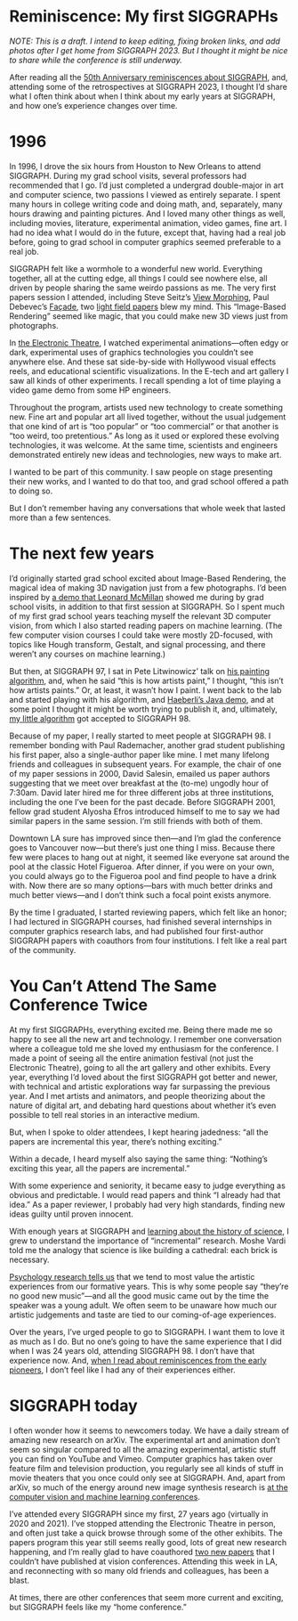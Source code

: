 # Reminiscence: My first SIGGRAPHs

_NOTE: This is a draft. I intend to keep editing, fixing broken links, and add photos after I get home from SIGGRAPH 2023. But I thought it might be nice to share while the conference is still underway._


After reading all the [50th Anniversary reminiscences about SIGGRAPH](https://dx.doi.org/10.1109/MCG.2023.3266086), and, attending some of the retrospectives at SIGGRAPH 2023, I thought I’d share what I often think about when I think about my early years at SIGGRAPH, and how one’s experience changes over time.

# 1996

In 1996, I drove the six hours from Houston to New Orleans to attend SIGGRAPH. During my grad school visits, several professors had recommended that I go. I’d just completed a undergrad double-major in art and computer science, two passions I viewed as entirely separate. I spent many hours in college writing code and doing math, and, separately, many hours drawing and painting pictures. And I loved many other things as well, including movies, literature, experimental animation, video games, fine art. I had no idea what I would do in the future, except that, having had a real job before, going to grad school in computer graphics seemed preferable to a real job.

SIGGRAPH felt like a wormhole to a wonderful new world. Everything together, all at the cutting edge, all things I could see nowhere else, all driven by people sharing the same weirdo passions as me. The very first papers session I attended, including Steve Seitz’s [View Morphing](https://homes.cs.washington.edu/~seitz/vmorph/vmorph.htm), Paul Debevec’s [Façade](https://www.pauldebevec.com/Research/), two [light field papers](https://graphics.stanford.edu/papers/light/) blew my mind. This “Image-Based Rendering” seemed like magic, that you could make new 3D views just from photographs. 

In [the Electronic Theatre](https://history.siggraph.org/conference/siggraph-1996-23rd-annual-conference-on-computer-graphics-and-interactive-techniques/), I watched experimental animations—often edgy or dark, experimental uses of graphics technologies you couldn’t see anywhere else. And these sat side-by-side with Hollywood visual effects reels, and educational scientific visualizations. In the E-tech and art gallery I saw all kinds of other experiments. I recall spending a lot of time playing a video game demo from some HP engineers.

Throughout the program, artists used new technology to create something new. Fine art and popular art all lived together, without the usual judgement that one kind of art is “too popular” or “too commercial” or that another is “too weird, too pretentious.” As long as it used or explored these evolving technologies, it was welcome. At the same time, scientists and engineers demonstrated entirely new ideas and technologies, new ways to make art.

I wanted to be part of this community. I saw people on stage presenting their new works, and I wanted to do that too, and grad school offered a path to doing so.

But I don’t remember having any conversations that whole week that lasted more than a few sentences.


# The next few years

I’d originally started grad school excited about Image-Based Rendering, the magical idea of making 3D navigation just from a few photographs. I’d been inspired by [a demo that Leonard McMillan]() showed me during by grad school visits, in addition to that first session at SIGGRAPH. So I spent much of my first grad school years teaching myself the relevant 3D computer vision, from which I also started reading papers on machine learning. (The few computer vision courses I could take were mostly 2D-focused, with topics like Hough transform, Gestalt, and signal processing, and there weren’t any courses on machine learning.)

But then, at SIGGRAPH 97, I sat in Pete Litwinowicz’ talk on [his painting algorithm](), and, when he said “this is how artists paint,” I thought, “this isn’t how artists paints.” Or, at least, it wasn’t how I paint. I went back to the lab and started playing with his algorithm, and [Haeberli’s Java demo](http://laminadesign.com/explore/impression/impabout.html), and at some point I thought it might be worth trying to publish it, and, ultimately, [my little algorithm](https://mrl.cs.nyu.edu/publications/painterly98/) got accepted to SIGGRAPH 98.

Because of my paper, I really started to meet people at SIGGRAPH 98. I remember bonding with Paul Rademacher, another grad student publishing his first paper, also a single-author paper like mine.  I met many lifelong friends and colleagues in subsequent years. For example, the chair of one of my paper sessions in 2000, David Salesin, emailed us paper authors suggesting that we meet over breakfast at the (to-me) ungodly hour of 7:30am. David later hired me for three different jobs at three institutions, including the one I’ve been for the past decade. Before SIGGRAPH 2001, fellow grad student Alyosha Efros introduced himself to me to say we had similar papers in the same session. I’m still friends with both of them. 

Downtown LA sure has improved since then—and I’m glad the conference goes to Vancouver now—but there’s just one thing I miss. Because there few were places to hang out at night, it seemed like everyone sat around the pool at the classic Hotel Figueroa. After dinner, if you were on your own, you could always go to the Figueroa pool and find people to have a drink with. Now there are so many options—bars with much better drinks and much better views—and I don’t think such a focal point exists anymore.

By the time I graduated, I started reviewing papers, which felt like an honor; I had lectured in SIGGRAPH courses, had finished several internships in computer graphics research labs, and had published four first-author SIGGRAPH papers with coauthors from four institutions. I felt like a real part of the community.


# You Can’t Attend The Same Conference Twice

At my first SIGGRAPHs, everything excited me. Being there made me so happy to see all the new art and technology. I remember one conversation where a colleague told me she loved my enthusiasm for the conference. I made a point of seeing all the entire animation festival (not just the Electronic Theatre), going to all the art gallery and other exhibits. Every year, everything I’d loved about the first SIGGRAPH got better and newer, with technical and artistic explorations way far surpassing the previous year. And I met artists and animators, and people theorizing about the nature of digital art, and debating hard questions about whether it’s even possible to tell real stories in an interactive medium.

But, when I spoke to older attendees, I kept hearing jadedness: “all the papers are incremental this year, there’s nothing exciting.” 

Within a decade, I heard myself also saying  the same thing: “Nothing’s exciting this year, all the papers are incremental.” 

With some experience and seniority, it became easy to judge everything as obvious and predictable. I would read papers and think “I already had that idea.” As a paper reviewer, I probably had very high standards, finding new ideas guilty until proven innocent.

With enough years at SIGGRAPH and [learning about the history of science](https://en.m.wikipedia.org/wiki/The_Structure_of_Scientific_Revolutions), I grew to understand the importance of “incremental” research. Moshe Vardi told me the analogy that science is like building a cathedral: each brick is necessary.

[Psychology research tells us](/2022/12/16/status-quo-bias.html) that we tend to most value the artistic experiences from our formative years. This is why some people say “they’re no good new music”—and all the good music came out by the time the speaker was a young adult. We often seem to be unaware how much our artistic judgements and taste are tied to our coming-of-age experiences.

Over the years, I’ve urged people to go to SIGGRAPH. I want them to love it as much as I do. But no one’s going to have the same experience that I did when I was 24 years old, attending SIGGRAPH 98. I don’t have that experience now. And, [when I read about reminiscences from the early pioneers](https://dx.doi.org/10.1109/MCG.2023.3266086), I don’t feel like I had any of their experiences either.


# SIGGRAPH today

I often wonder how it seems to newcomers today. We have a daily stream of amazing new research on arXiv. The experimental art and animation don’t seem so singular compared to all the amazing experimental, artistic stuff you can find on YouTube and Vimeo. Computer graphics has taken over feature film and television production, you regularly see all kinds of stuff in movie theaters that you once could only see at SIGGRAPH. And, apart from arXiv,  so much of the energy around new image synthesis research is [at the computer vision and machine learning conferences](/2020/08/31/cvpr-graphics.html).

I’ve attended every SIGGRAPH since my first, 27 years ago (virtually in 2020 and 2021). I’ve stopped attending the Electronic Theatre in person, and often just take a quick browse through some of the other exhibits. The papers program this year still seems really good, lots of great new research happening, and I’m really glad to have coauthored [two new papers](/2023/07/31/occluding-contours-part-2.html) that I couldn’t have published at vision conferences. Attending this week in LA, and reconnecting with so many old friends and colleagues, has been a blast.

At times, there are other conferences that seem more current and exciting, but SIGGRAPH feels like my “home conference.”  
